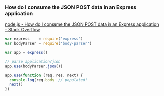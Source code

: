 ###  How do I consume the JSON POST data in an Express application


[node.js - How do I consume the JSON POST data in an Express application - Stack Overflow](https://stackoverflow.com/questions/10005939/how-do-i-consume-the-json-post-data-in-an-express-application "node.js - How do I consume the JSON POST data in an Express application - Stack Overflow")


 

```js
var express    = require('express')
var bodyParser = require('body-parser')

var app = express()

// parse application/json
app.use(bodyParser.json())

app.use(function (req, res, next) {
  console.log(req.body) // populated!
  next()
})

```
